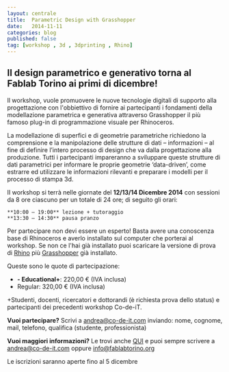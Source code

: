 ```yaml
---
layout: centrale
title:  Parametric Design with Grasshopper
date:   2014-11-11
categories: blog
published: false
tag: [workshop , 3d , 3dprinting , Rhino]
---
```


## Il design parametrico e generativo torna al Fablab Torino ai primi di dicembre!

Il workshop, vuole promuovere le nuove tecnologie digitali di supporto alla progettazione con l'obbiettivo di fornire ai partecipanti i fondamenti della modellazione parametrica e generativa attraverso Grasshopper il più famoso plug-in di programmazione visuale per Rhinoceros.

La modellazione di superfici e di geometrie parametriche richiedono la comprensione e la manipolazione delle strutture di dati – informazioni – al fine di definire l’intero processo di design che va dalla progettazione alla produzione. Tutti i partecipanti impareranno a sviluppare queste strutture di dati parametrici per informare le proprie geometrie ‘data-driven’, come estrarre ed utilizzare le informazioni rilevanti e preparare i modelli per il processo di stampa 3d.

II workshop si terrà nelle giornate del **12/13/14 Dicembre 2014** con sessioni da 8 ore ciascuno per un totale di 24 ore; di seguito gli orari:

    **10:00 – 19:00** lezione + tutoraggio
    **13:30 – 14:30** pausa pranzo

Per partecipare non devi essere un esperto! Basta avere una conoscenza base di Rhinoceros e averlo installato sul computer che porterai al workshop. Se non ce l'hai già installato puoi scaricare la versione di prova di [Rhino](http://download.rhino3d.com/Rhino/5.0/evaluationtimed/) più [Grasshopper](http://download.rhino3d.com/Grasshopper/1.0/wip/download/) già installato.

Queste sono le quote di partecipazione:
- **- Educational+**: 220,00 € (IVA inclusa)
- Regular: 320,00 € (IVA inclusa)

+Studenti, docenti, ricercatori e dottorandi (è richiesta prova dello status) e partecipanti dei precedenti workshop Co-de-iT.

**Vuoi partecipare?**
Scrivi a [andrea@co-de-it.com](http://fablabtorino.org/wp-admin/andrea@co-de-it.com) inviando: nome, cognome, mail, telefono, qualifica (studente, professionista)

**Vuoi maggiori informazioni?**
Le trovi anche [QUI](http://www.co-de-it.com/wordpress/parametric-design-with-grasshopper-fablab-torino-2014.html) e puoi sempre scrivere a [andrea@co-de-it.com](http://fablabtorino.org/wp-admin/andrea@co-de-it.com) oppure [info@fablabtorino.org](http://fablabtorino.org/wp-admin/info@fablabtorino.org)

Le iscrizioni saranno aperte fino al 5 dicembre
